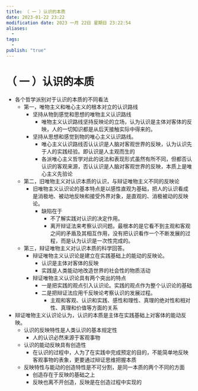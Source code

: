 ```yaml
---
title: （ 一 ）认识的本质
date: 2023-01-22 23:22
modification date: 2023 一月 22日 星期日 23:22:54
aliases:
  - 
tags:
  - 
publish: "true"
---
```


# （ 一 ）认识的本质

- 各个哲学派别对于认识的本质的不同看法
	- 第一，唯物主义和唯心主义的根本对立的认识路线
		- 坚持从物到感觉和思想的唯物主义认识路线
			- 唯物主义认识路线坚持反映论的立场，认为认识是主体对客体的反映，人的一切知识都是从后天接触实际中得来的。
		- 坚持从思想和感觉到物的唯心主义认识路线。
			- 唯心主义认识路线否认认识是人脑对客观世界的反映，认为认识先于人的实践经验。即认识是人主观而生的
			- 各派唯心主义哲学对此的说法和表现形式虽然有所不同，但都否认认识的客观来源，否认认识是人脑对客观世界的反映，本质上是唯心主义先验论
	- 第二，旧唯物主义对认识本质的认识，与辩证唯物主义不同的反映论
		- 旧唯物主义认识论的基本特点是以感性直观为基础，把人的认识看成是消极地、被动地反映和接受外界对象，是直观的、消极被动的反映论。
			- 缺陷在于
				- 不了解实践对认识的决定作用。
				- 离开辩证法来考察认识问题。最根本的是它看不到主观和客观之间的矛盾及其相互作用，没有把认识看作一个不断发展的过程，而是认为认识是一次性完成的。
	- 第三，辩证唯物主义对认识本质的科学回答。
		- 辩证唯物主义认识论是建立在实践基础上的能动的反映论。
			- 认识是主体对客体的反映
			- 实践是人类能动地改造世界的社会性的物质活动
		- 辩证唯物主义认识论具有两个突出的特点
			- 一是把实践的观点引入认识论。实践的观点作为整个认识论的基础
			- 二是把辩证法应用千反映论考察认识的发展过程。
				- 主观和客观、认识和实践、感性和理性、真理的绝对性和相对性、真理和价值等方面的关系
- 辩证唯物主义认识论认为，认识的本质是主体在实践基础上对客体的能动反映。
	- 认识的反映特性是人类认识的基本规定性
		- 人的认识必然来源于客观事物
	- 认识的能动反映具有创造性
		- 在认识的过程中，人为了在实践中完成预定的目的，不能简单地反映客观事物的表象，更要通过辩证思维把握本质
	- 反映特性与能动的创造特性是不可分割，是同一本质的两个不同的方面
		- 创造存在于反映的基础之上
		- 反映也离不开创造，反映是在创造过程中实现的





